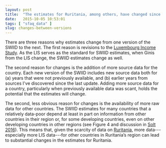 ```yaml
---
layout: post
title:  "The estimates for Ruritania, among others, have changed since the previous version. Why is that?"
date:   2015-10-05 10:53:01
tags: [ "sfaq_data" ]
slug: changes-between-versions
---
```


There are three reasons why estimates change from one version of the SWIID to the next. The first reason is revisions to the [Luxembourg Income Study](http://www.lisdatacenter.org/our-data/lis-database/documentation/data-revisions-notes/).  As the LIS serves as the standard for SWIID estimates, when Ginis from the LIS change, the SWIID estimates change as well.

The second reason for changes is the addition of more source data for the country. Each new version of the SWIID includes new source data both for (a) years that were not previously available, and (b) earlier years from sources I've discovered since the last update. Adding more source data for a country, particularly when previously available data was scant, holds the potential that the estimates will change.

The second, less obvious reason for changes is the availability of more raw data for other countries. The SWIID estimates for many countries that a relatively data-poor depend at least in part on information from other countries in their region or, for some developing countries, even on other developing countries in other regions (see Figure 4 and discussion in [Solt 2016](../papers/Solt2016)). This means that, given the scarcity of data on [Ruritania](https://en.wikipedia.org/wiki/Ruritania#In_academia), more data---especially more LIS data---for other countries in Ruritania’s region can lead to substantial changes in the estimates for Ruritania.
